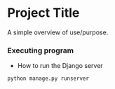 # Project Title

A simple overview of use/purpose.

### Executing program

* How to run the Django server
```
python manage.py runserver
```


